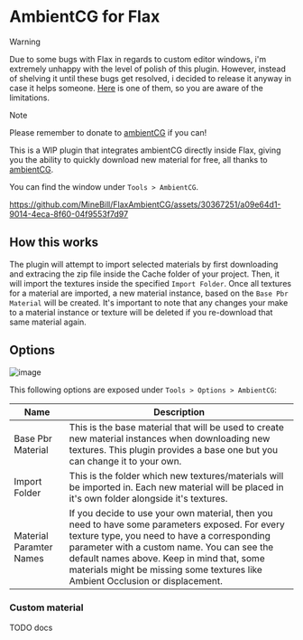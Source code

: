 # AmbientCG for Flax
> [!WARNING]
> Due to some bugs with Flax in regards to custom editor windows, i'm extremely unhappy with the level of polish of this plugin. However, instead of shelving it until these bugs get resolved, i decided to release it anyway in case it helps someone.
> [Here](https://github.com/FlaxEngine/FlaxEngine/issues/2133) is one of them, so you are aware of the limitations.

> [!NOTE]
> Please remember to donate to [ambientCG](https://ambientcg.com/) if you can!

This is a WIP plugin that integrates ambientCG directly inside Flax, giving you the ability to quickly download new material for free, all thanks to [ambientCG](https://ambientcg.com/).

You can find the window under `Tools > AmbientCG`.

https://github.com/MineBill/FlaxAmbientCG/assets/30367251/a09e64d1-9014-4eca-8f60-04f9553f7d97

## How this works
The plugin will attempt to import selected materials by first downloading and extracing the zip file inside the Cache folder of your project. Then, it will import the textures inside the specified `Import Folder`. Once all textures for a material are imported, a new material instance, based on the `Base Pbr Material` will be created. It's important to note that any changes your make to a material instance or texture will be deleted if you re-download that same material again.

## Options
![image](https://github.com/MineBill/FlaxAmbientCG/assets/30367251/1f573645-2414-436f-a89b-4d9dd2da3343)

This following options are exposed under `Tools > Options > AmbientCG`:

| Name  | Description |
| ------------- | ------------- |
| Base Pbr Material  | This is the base material that will be used to create new material instances when downloading new textures. This plugin provides a base one but you can change it to your own.  |
| Import Folder  | This is the folder which new textures/materials will be imported in. Each new material will be placed in it's own folder alongside it's textures. |
| Material Paramter Names | If you decide to use your own material, then you need to have some parameters exposed. For every texture type, you need to have a corresponding parameter with a custom name. You can see the default names above. Keep in mind that, some materials might be missing some textures like Ambient Occlusion or displacement. |

### Custom material
TODO docs
